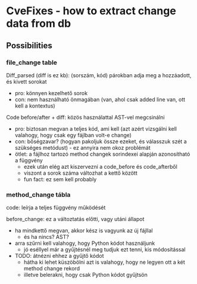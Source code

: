 # CveFixes - how to extract change data from db

## Possibilities

### file_change table

Diff_parsed (diff is ez kb): (sorszám, kód) párokban adja meg a hozzáadott, és kivett sorokat

- pro: könnyen kezelhető sorok
- con: nem használható önmagában (van, ahol csak added line van, ott kell a kontextus)

Code before/after + diff: közös használattal AST-vel megcsinálni

- pro: biztosan megvan a teljes kód, ami kell (azt azért vizsgálni kell valahogy, hogy csak egy fájlban volt-e change)
- con: bőségzavar? (hogyan pakoljuk össze ezeket, és válasszuk szét a szükséges metódust) - ez annyira nem okoz problémát
- ötlet: a fájlhoz tartozó method changek sorindexei alapján azonosítható a függvény
  - ezek után elég azt kiszervezni a code_before és code_afterből
  - viszont a sorok száma változhat a kettő között
  - fun fact: ez sem kell probably

### method_change tábla

code: leírja a teljes függvény működését

before_change: ez a változtatás előtti, vagy utáni állapot

- ha mindkettő megvan, akkor kész is vagyunk az új fájllal
  - és ha nincs? AST?
- arra szűrni kell valahogy, hogy Python kódot használjunk
  - jó eséllyel már a gyűjtésnél meg tudjuk ezt tenni, kis módosítással
- TODO: átnézni ehhez a gyűjtő kódot
  - hátha ki lehet küszöbölni azt is valahogy, hogy ne legyen ott a két method change rekord
  - illetve belerakni, hogy csak Python kódot gyűjtsön
